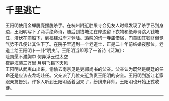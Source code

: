 # 千里逃亡

王阳明使用金蝉脱壳摆脱杀手。在杭州附近胜果寺会见友人时候发现了杀手已到身边，王阳明写下了两手绝命诗，随后到钱塘江在岸边留下衣物和绝命诗跳入钱塘江，潜伏在商船下，到福建沿岸才登陆。落魄的询一寺庙借宿，门童图其钱财但觉气势不凡便让其住下了。在院子里遇到一个老道士，正是二十年前结婚夜那位。老道士给王阳明卜一卦“明夷”。王阳明当即写了一首诗《泛海》：  
险夷愿不滞胸中 何异浮云过太空  
夜静海涛三万里 月明飞锡下天风  
王阳明从武夷山出来，偷偷去南京见是吏部尚书的父亲。父亲认为既然是朝廷的任命还是应该去龙场赴任。父亲派了几位亲近负责王阳明的安全。王阳明到浙江老家跟亲友告别。许多人听到王阳明活着回来了，纷纷来拜师。王阳明也开始正式收徒。

***